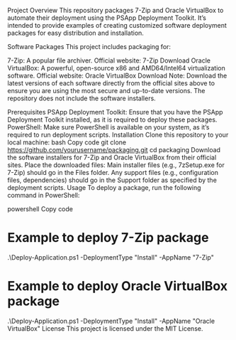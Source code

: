 Project Overview
This repository packages 7-Zip and Oracle VirtualBox to automate their deployment using the PSApp Deployment Toolkit. It’s intended to provide examples of creating customized software deployment packages for easy distribution and installation.

Software Packages
This project includes packaging for:

7-Zip: A popular file archiver.
Official website: 7-Zip Download
Oracle VirtualBox: A powerful, open-source x86 and AMD64/Intel64 virtualization software.
Official website: Oracle VirtualBox Download
Note: Download the latest versions of each software directly from the official sites above to ensure you are using the most secure and up-to-date versions. The repository does not include the software installers.

Prerequisites
PSApp Deployment Toolkit: Ensure that you have the PSApp Deployment Toolkit installed, as it is required to deploy these packages.
PowerShell: Make sure PowerShell is available on your system, as it’s required to run deployment scripts.
Installation
Clone this repository to your local machine:
bash
Copy code
git clone https://github.com/yourusername/packaging.git
cd packaging
Download the software installers for 7-Zip and Oracle VirtualBox from their official sites.
Place the downloaded files:
Main installer files (e.g., 7zSetup.exe for 7-Zip) should go in the Files folder.
Any support files (e.g., configuration files, dependencies) should go in the Support folder as specified by the deployment scripts.
Usage
To deploy a package, run the following command in PowerShell:

powershell
Copy code
# Example to deploy 7-Zip package
.\Deploy-Application.ps1 -DeploymentType "Install" -AppName "7-Zip"

# Example to deploy Oracle VirtualBox package
.\Deploy-Application.ps1 -DeploymentType "Install" -AppName "Oracle VirtualBox"
License
This project is licensed under the MIT License.
